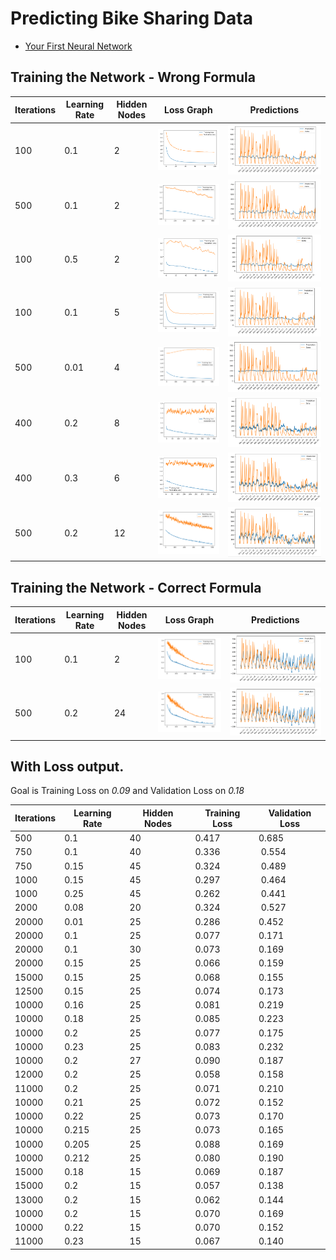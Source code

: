 # Predicting Bike Sharing Data

 * [Your First Neural Network](Your_first_neural_network.ipynb)

## Training the Network - Wrong Formula

| Iterations | Learning Rate | Hidden Nodes | Loss Graph | Predictions |
| ---------- | ------------- | ------------ | ---------- | ----------- |
| 100 | 0.1 | 2 | ![LG1](images/LG1.png) | ![P1](images/P1.png) |
| 500 | 0.1 | 2 | ![LG2](images/LG2.png) | ![P2](images/P2.png) |
| 100 | 0.5 | 2 | ![LG3](images/LG3.png) | ![P3](images/P3.png) |
| 100 | 0.1 | 5 | ![LG4](images/LG4.png) | ![P4](images/P4.png) |
| 500 | 0.01 | 4 | ![LG5](images/LG5.png) | ![P5](images/P5.png) |
| 400 | 0.2 | 8 | ![LG6](images/LG6.png) | ![P6](images/P6.png) |
| 400 | 0.3 | 6 | ![LG7](images/LG7.png) | ![P7](images/P7.png) |
| 500 | 0.2 | 12 | ![LG8](images/LG8.png) | ![P8](images/P8.png) |

## Training the Network - Correct Formula

| Iterations | Learning Rate | Hidden Nodes | Loss Graph | Predictions |
| ---------- | ------------- | ------------ | ---------- | ----------- |
| 100 | 0.1 | 2 | ![LG01](images/LG01.png) | ![P01](images/P01.png) |
| 500 | 0.2 | 24 | ![LG01](images/LG01.png) | ![P01](images/P01.png) |
 
 ## With Loss output.
 
 Goal is Training Loss on *0.09* and Validation Loss on *0.18*
 
| Iterations | Learning Rate | Hidden Nodes | Training Loss | Validation Loss |
| ---------- | ------------- | ------------ | ---------- | ----------- |
| 500 | 0.1 | 40 | 0.417 | 0.685 |
| 750 | 0.1 | 40 | 0.336 | 0.554 |
| 750 | 0.15 | 45 | 0.324 | 0.489 |
| 1000 | 0.15 | 45 | 0.297 | 0.464 |
| 1000 | 0.25 | 45 | 0.262 | 0.441 |
| 2000 | 0.08 | 20 | 0.324 | 0.527 |
| 20000 | 0.01 | 25 | 0.286 | 0.452 |
| 20000 | 0.1 | 25 | 0.077 | 0.171 |
| 20000 | 0.1 | 30 | 0.073 | 0.169 |
| 20000 | 0.15 | 25 | 0.066 | 0.159 |
| 15000 | 0.15 | 25 | 0.068 | 0.155 |
| 12500 | 0.15 | 25 | 0.074 | 0.173 |
| 10000 | 0.16 | 25 | 0.081 | 0.219 |
| 10000 | 0.18 | 25 | 0.085 | 0.223 |
| 10000 | 0.2 | 25 | 0.077 | 0.175 |
| 10000 | 0.23 | 25 | 0.083 | 0.232 |
| 10000 | 0.2 | 27 | 0.090 | 0.187 |
| 12000 | 0.2 | 25 | 0.058 | 0.158 |
| 11000 | 0.2 | 25 | 0.071 | 0.210 |
| 10000 | 0.21 | 25 | 0.072 | 0.152 |
| 10000 | 0.22 | 25 | 0.073 | 0.170 |
| 10000 | 0.215 | 25 | 0.073 | 0.165 |
| 10000 | 0.205 | 25 | 0.088 | 0.169 |
| 10000 | 0.212 | 25 | 0.080 | 0.190 |
| 15000 | 0.18 | 15 | 0.069 | 0.187 |
| 15000 | 0.2 | 15 | 0.057 | 0.138 |
| 13000 | 0.2 | 15 | 0.062 | 0.144 |
| 10000 | 0.2 | 15 | 0.070 | 0.169 |
| 10000 | 0.22 | 15 | 0.070 | 0.152 |
| 11000 | 0.23 | 15 | 0.067 | 0.140 |
